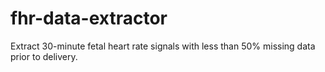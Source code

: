 # fhr-data-extractor
Extract 30-minute fetal heart rate signals with less than 50% missing data prior to delivery. 
